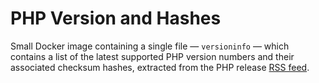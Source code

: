 # PHP Version and Hashes

Small Docker image containing a single file — `versioninfo` — which contains a list of the latest supported PHP version numbers and their associated checksum hashes, extracted from the PHP release [RSS feed](https://secure.php.net/releases/feed.php).